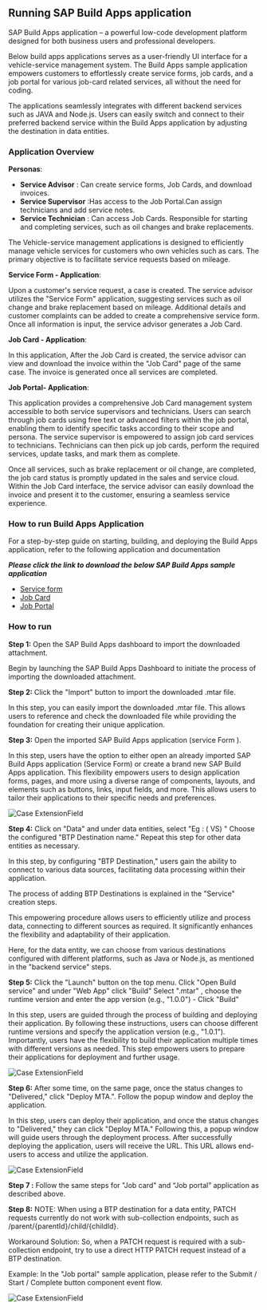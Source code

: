 ## Running SAP Build Apps application

SAP Build Apps application – a powerful low-code development platform designed for both business users and professional developers.


Below build apps applications serves as a user-friendly UI interface for a vehicle-service management system. The Build Apps sample application empowers customers to effortlessly create service forms, job cards, and a job portal for various job-card related services, all without the need for coding.

The applications seamlessly integrates with different backend services such as JAVA and Node.js. Users can easily switch and connect to their preferred backend service within the Build Apps application by adjusting the destination in data entities.

### Application Overview
 
**Personas**:
- **Service Advisor** : Can create service forms, Job Cards, and download invoices.
- **Service Supervisor** :Has access to the Job Portal.Can assign technicians and add service notes.
- **Service Technician** : Can access Job Cards. Responsible for starting and completing services, such as oil changes and brake replacements.

The Vehicle-service management applications is designed to efficiently manage vehicle services for customers who own vehicles such as cars. The primary objective is to facilitate service requests based on mileage.


**Service Form - Application**:

Upon a customer's service request, a case is created. The service advisor utilizes the "Service Form" application, suggesting services such as oil change and brake replacement based on mileage. Additional details and customer complaints can be added to create a comprehensive service form. Once all information is input, the service advisor generates a Job Card.

**Job Card - Application**:


In this application, After the Job Card is created, the service advisor can view and download the invoice within the "Job Card" page of the same case. The invoice is generated once all services are completed.

**Job Portal- Application**:


This application provides a comprehensive Job Card management system accessible to both service supervisors and technicians. Users can search through job cards using free text or advanced filters within the job portal, enabling them to identify specific tasks according to their scope and persona. The service supervisor is empowered to assign job card services to technicians. Technicians can then pick up job cards, perform the required services, update tasks, and mark them as complete.

Once all services, such as brake replacement or oil change, are completed, the job card status is promptly updated in the sales and service cloud. Within the Job Card interface, the service advisor can easily download the invoice and present it to the customer, ensuring a seamless service experience.


### How to run Build Apps Application

For a step-by-step guide on starting, building, and deploying the Build Apps application, refer to the following application and documentation 

***Please click the link to download the below SAP Build Apps sample application***  
 
-  [Service form](../BuildApps/PROD_Service_Form_NODEJS.mtar)  
-  [Job Card](../BuildApps/PROD_EXFS-DISPLAY-JOBCARD_NODEJS.mtar)  
-  [Job Portal](../BuildApps/PROD_EXFS-JobPortal-Service_NODE_Destination.mtar)   
 
### How to run
**Step 1:** Open the SAP Build Apps dashboard to import the downloaded  attachment.

Begin by launching the SAP Build Apps Dashboard to initiate the process of importing the downloaded attachment. 
 
**Step 2:** Click the "Import" button to import the downloaded .mtar file. 
 
In this step, you can easily import the downloaded .mtar file. This allows users to reference and check the downloaded file while providing the foundation for creating their unique application. 
 

**Step 3:** Open the imported SAP Build Apps application (service Form ). 
 
In this step, users have the option to either open an already imported SAP Build Apps application (Service Form) or create a brand new SAP Build Apps application. This flexibility empowers users to design application forms, pages, and more using a diverse range of components, layouts, and elements such as buttons, links, input fields, and more. This allows users to tailor their applications to their specific needs and preferences. 

![Case ExtensionField ](../Images/SBA1.png "Case fields")

**Step 4:** Click on "Data" and under data entities, select "Eg : ( VS) " Choose the configured "BTP Destination name." Repeat this step for other data entities as necessary. 

In this step, by configuring "BTP Destination," users gain the ability to connect to various data sources, facilitating data processing within their application.  
 
The process of adding BTP Destinations is explained in the "Service" creation steps.  
 
This empowering procedure allows users to efficiently utilize and process data, connecting to different sources as required. It significantly enhances the flexibility and adaptability of their application. 
 
Here, for the data entity, we can choose from various destinations configured with different platforms, such as Java or Node.js, as mentioned in the "backend service" steps.
 
**Step 5:** Click the "Launch" button on the top menu. Click "Open Build service" and under "Web App" click "Build" Select ".mtar" , choose the runtime version and enter the app version (e.g., "1.0.0") -  Click "Build" 
 
In this step, users are guided through the process of building and deploying their application. By following these instructions, users can choose different runtime versions and specify the application version (e.g., "1.0.1"). Importantly, users have the flexibility to build their application multiple times with different versions as needed. This step empowers users to prepare their applications for deployment and further usage. 

![Case ExtensionField ](../Images/SBA2.pnG "Case fields")


**Step 6:** After some time, on the same page, once the status changes to "Delivered," click "Deploy MTA.". Follow the popup window and deploy the application. 
 
In this step, users can deploy their application, and once the status changes to "Delivered," they can click "Deploy MTA." Following this, a popup window will guide users through the deployment process. After successfully deploying the application, users will receive the URL. This URL allows end-users to access and utilize the application.

![Case ExtensionField](../Images/SBA3.png "Case fields")

**Step 7 :** Follow the same steps for "Job card" and “Job portal” application  as described above.

**Step 8:** NOTE: When using a BTP destination for a data entity, PATCH requests currently do not work with sub-collection endpoints, such as /parent/{parentId}/child/{childId}. 
 
Workaround Solution: So, when a PATCH request is required with a sub-collection endpoint, try to use a direct HTTP PATCH request instead of a BTP destination. 
 
Example: In the "Job portal" sample application, please refer to the Submit / Start / Complete button component event flow. 

![Case ExtensionField ](../Images/SBA4.png "Case fields")
 
